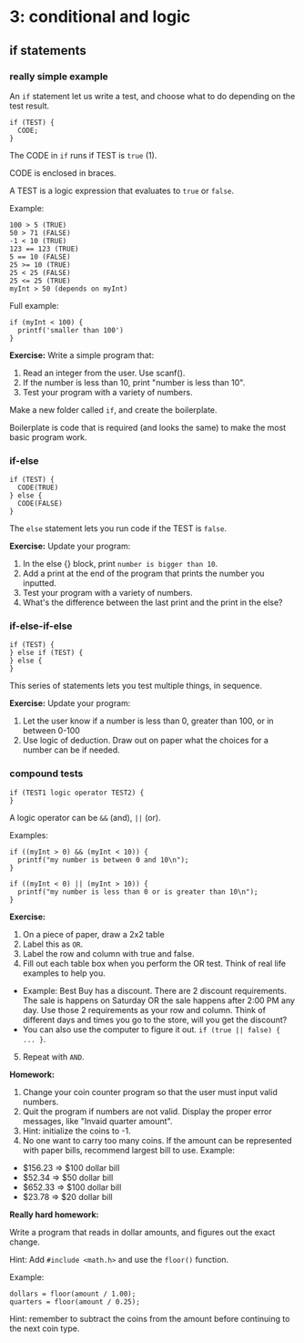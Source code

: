 # 3: conditional and logic #

## if statements ##

### really simple example ###
An `if` statement let us write a test, and choose what to do depending on the test result.

```
if (TEST) {
  CODE;
}
```

The CODE in `if` runs if TEST is `true` (1).

CODE is enclosed in braces.

A TEST is a logic expression that evaluates to `true` or `false`.

Example:

```
100 > 5 (TRUE)
50 > 71 (FALSE)
-1 < 10 (TRUE)
123 == 123 (TRUE)
5 == 10 (FALSE)
25 >= 10 (TRUE)
25 < 25 (FALSE)
25 <= 25 (TRUE)
myInt > 50 (depends on myInt)
```

Full example:

```
if (myInt < 100) {
  printf('smaller than 100')
}
```

**Exercise:** Write a simple program that:

1. Read an integer from the user. Use scanf().
2. If the number is less than 10, print "number is less than 10".
3. Test your program with a variety of numbers.

Make a new folder called `if`, and create the boilerplate.

Boilerplate is code that is required (and looks the same) to make the most basic program work.

### if-else ###

```
if (TEST) {
  CODE(TRUE)
} else {
  CODE(FALSE)
}
```

The `else` statement lets you run code if the TEST is `false`.

**Exercise:** Update your program:

1. In the else {} block, print `number is bigger than 10`.
2. Add a print at the end of the program that prints the number you inputted.
3. Test your program with a variety of numbers.
4. What's the difference between the last print and the print in the else?

### if-else-if-else ###

```
if (TEST) {
} else if (TEST) {
} else {
}
```

This series of statements lets you test multiple things, in sequence.

**Exercise:** Update your program:

1. Let the user know if a number is less than 0, greater than 100, or in between 0-100
2. Use logic of deduction. Draw out on paper what the choices for a number can be if needed.

### compound tests ###

```
if (TEST1 logic operator TEST2) {
}
```

A logic operator can be `&&` (and), `||` (or).

Examples:

```
if ((myInt > 0) && (myInt < 10)) {
  printf("my number is between 0 and 10\n");
}

if ((myInt < 0) || (myInt > 10)) {
  printf("my number is less than 0 or is greater than 10\n");
}
```

**Exercise:**

1. On a piece of paper, draw a 2x2 table
2. Label this as `OR`.
3. Label the row and column with true and false.
4. Fill out each table box when you perform the OR test. Think of real life examples to help you.
  * Example: Best Buy has a discount. There are 2 discount requirements. The sale is happens on Saturday OR the sale happens after 2:00 PM any day. Use those 2 requirements as your row and column. Think of different days and times you go to the store, will you get the discount?
  * You can also use the computer to figure it out. `if (true || false) { ... }`.
5. Repeat with `AND`.

**Homework:**

1. Change your coin counter program so that the user must input valid numbers.
2. Quit the program if numbers are not valid. Display the proper error messages, like "Invaid quarter amount".
3. Hint: initialize the coins to -1.
4. No one want to carry too many coins. If the amount can be represented with paper bills, recommend largest bill to use. Example:

  * $156.23 => $100 dollar bill
  * $52.34  => $50 dollar bill
  * $652.33 => $100 dollar bill
  * $23.78 => $20 dollar bill

**Really hard homework:**

Write a program that reads in dollar amounts, and figures out the exact change.

Hint: Add `#include <math.h>` and use the `floor()` function.

Example:

```
dollars = floor(amount / 1.00);
quarters = floor(amount / 0.25);
```

Hint: remember to subtract the coins from the amount before continuing to the next coin type.
